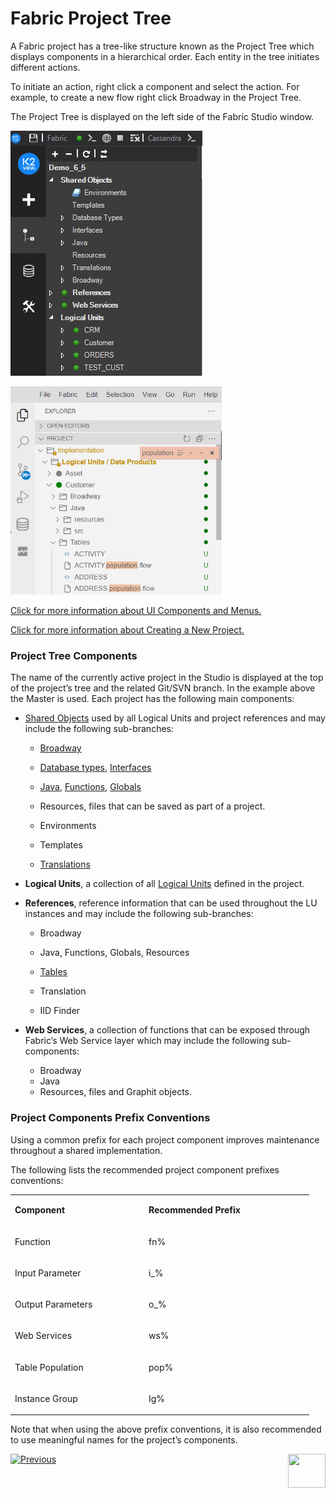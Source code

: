 # Fabric Project Tree

A Fabric project has a tree-like structure known as the Project Tree which displays components in a hierarchical order. Each entity in the tree initiates different actions.

To initiate an action, right click a component and select the action. For example, to create a new flow right click Broadway in the Project Tree.

The Project Tree is displayed on the left side of the Fabric Studio window.

<studio>

![image](../../articles/13_LUDB_viewer_and_studio_debug_capabilities/images/Logical_Units_Tree.png)

</studio>

<web>

<img src="images/web/21_1_filter_doc_tree.PNG" style="zoom:67%;" />

</web>

[Click for more information about UI Components and Menus.](01_UI_components_and_menus.md)

[Click for more information about Creating a New Project.](05_creating_a_new_project.md) 

### Project Tree Components

The name of the currently active project in the Studio is displayed at the top of the project’s tree and the related Git/SVN branch. In the example above the Master is used.
Each project has the following main components: 

* [Shared Objects](/articles/04_fabric_studio/12_shared_objects.md) used by all Logical Units and project references and may include the following sub-branches:
  * [Broadway](/articles/19_Broadway/01_broadway_overview.md)
  
  * [Database types](/articles/05_DB_interfaces/03_DB_interfaces_overview.md), [Interfaces](/articles/05_DB_interfaces/01_interfaces_overview.md) 
  
  * [Java](/articles/07_table_population/06_table_population_transformation_rules.md), [Functions](/articles/07_table_population/08_project_functions.md), [Globals](/articles/08_globals/01_globals_overview.md) 
  
  * Resources, files that can be saved as part of a project. 
  
    <studio>

  * Environments 
  
  * Templates
  
  * [Translations](/articles/09_translations/01_translations_overview_and_use_cases.md) 
  
    </studio>
  
* **Logical Units**, a collection of all [Logical Units](/articles/03_logical_units/01_LU_overview.md) defined in the project.
  
* **References**, reference information that can be used throughout the LU instances and may include the following sub-branches:
  
  * Broadway
  
  * Java, Functions, Globals, Resources
  
  * [Tables](/articles/07_table_population/01_table_population_overview.md)
  
    </studio>
  
  * Translation
  
  * IID Finder
  
    </studio>
  
* **Web Services**, a collection of functions that can be exposed through Fabric’s Web Service layer which may include the following sub-components:
  
  * Broadway
  * Java
  * Resources, files and Graphit objects.


### Project Components Prefix Conventions 

Using a common prefix for each project component improves maintenance throughout a shared implementation.

The following lists the recommended project component prefixes conventions:

<table>
<tbody>
<tr>
<td width="200">
<p><Strong>Component</Strong></p>
</td>
<td width="250">
<p><Strong>Recommended Prefix</Strong></p>
</td>
</tr>
<tr>
<td width="166">
<p>Function</p>
</td>
<td width="136">
<p>fn%</p>
</td>
</tr>
<tr>
<td width="166">
<p>Input Parameter</p>
</td>
<td width="136">
<p>i_%</p>
</td>
</tr>
<tr>
<td width="166">
<p>Output Parameters</p>
</td>
<td width="136">
<p>o_%</p>
</td>
</tr>
<tr>
<td width="166">
<p>Web Services</p>
</td>
<td width="136">
<p>ws%</p>
</td>
</tr>
<tr>
<td width="166">
<p>Table Population</p>
</td>
<td width="136">
<p>pop%</p>
</td>
</tr>
<tr>
<td width="166">
<p>Instance Group</p>
</td>
<td width="136">
<p>Ig%</p>
</td>
</tr>
</tbody>
</table>



Note that when using the above prefix conventions, it is also recommended to use meaningful names for the project’s components.


[![Previous](/articles/images/Previous.png)](/articles/04_fabric_studio/07_best_practices_for_working_with_GIT_and_SVN.md)[<img align="right" width="60" height="54" src="/articles/images/Next.png">](/articles/04_fabric_studio/09_logic_files_and_categories.md)
